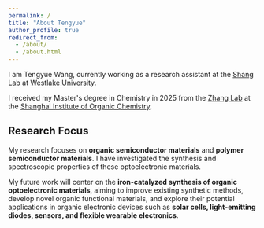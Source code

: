 ```yaml
---
permalink: /
title: "About Tengyue"
author_profile: true
redirect_from: 
  - /about/
  - /about.html
---
```


I am Tengyue Wang, currently working as a research assistant at the [Shang Lab](https://www.westlake.edu.cn/faculty/Rui-Shang.shtml) at [Westlake University](https://www.westlake.edu.cn/).

I received my Master's degree in Chemistry in 2025 from the [Zhang Lab](https://www.x-mol.com/groups/zhangkaka) at the [Shanghai Institute of Organic Chemistry](http://www.sioc.ac.cn/).

## Research Focus

My research focuses on **organic semiconductor materials** and **polymer semiconductor materials**. I have investigated the synthesis and spectroscopic properties of these optoelectronic materials.

My future work will center on the **iron-catalyzed synthesis of organic optoelectronic materials**, aiming to improve existing synthetic methods, develop novel organic functional materials, and explore their potential applications in organic electronic devices such as **solar cells, light-emitting diodes, sensors, and flexible wearable electronics**.
